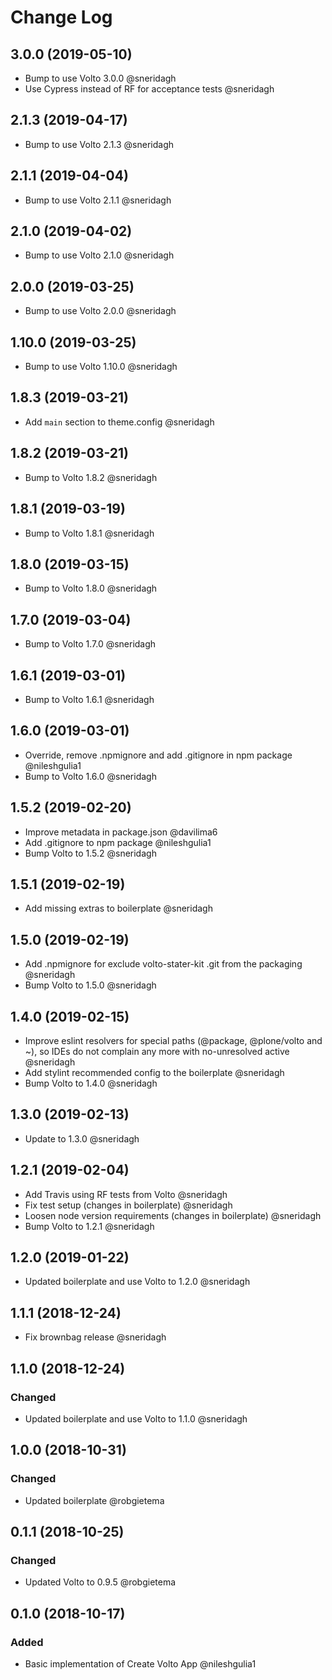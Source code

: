 # Change Log

## 3.0.0 (2019-05-10)

- Bump to use Volto 3.0.0 @sneridagh
- Use Cypress instead of RF for acceptance tests @sneridagh

## 2.1.3 (2019-04-17)

- Bump to use Volto 2.1.3 @sneridagh

## 2.1.1 (2019-04-04)

- Bump to use Volto 2.1.1 @sneridagh

## 2.1.0 (2019-04-02)

- Bump to use Volto 2.1.0 @sneridagh

## 2.0.0 (2019-03-25)

- Bump to use Volto 2.0.0 @sneridagh

## 1.10.0 (2019-03-25)

- Bump to use Volto 1.10.0 @sneridagh

## 1.8.3 (2019-03-21)

- Add `main` section to theme.config @sneridagh

## 1.8.2 (2019-03-21)

- Bump to Volto 1.8.2 @sneridagh

## 1.8.1 (2019-03-19)

- Bump to Volto 1.8.1 @sneridagh

## 1.8.0 (2019-03-15)

- Bump to Volto 1.8.0 @sneridagh

## 1.7.0 (2019-03-04)

- Bump to Volto 1.7.0 @sneridagh

## 1.6.1 (2019-03-01)

- Bump to Volto 1.6.1 @sneridagh

## 1.6.0 (2019-03-01)

- Override, remove .npmignore and add .gitignore in npm package @nileshgulia1
- Bump to Volto 1.6.0 @sneridagh

## 1.5.2 (2019-02-20)

- Improve metadata in package.json @davilima6
- Add .gitignore to npm package @nileshgulia1
- Bump Volto to 1.5.2 @sneridagh

## 1.5.1 (2019-02-19)

- Add missing extras to boilerplate @sneridagh

## 1.5.0 (2019-02-19)

- Add .npmignore for exclude volto-stater-kit .git from the packaging
  @sneridagh
- Bump Volto to 1.5.0 @sneridagh

## 1.4.0 (2019-02-15)

- Improve eslint resolvers for special paths (@package, @plone/volto and ~), so
  IDEs do not complain any more with no-unresolved active @sneridagh
- Add stylint recommended config to the boilerplate @sneridagh
- Bump Volto to 1.4.0 @sneridagh

## 1.3.0 (2019-02-13)

- Update to 1.3.0 @sneridagh

## 1.2.1 (2019-02-04)

- Add Travis using RF tests from Volto @sneridagh
- Fix test setup (changes in boilerplate) @sneridagh
- Loosen node version requirements (changes in boilerplate) @sneridagh
- Bump Volto to 1.2.1 @sneridagh

## 1.2.0 (2019-01-22)

- Updated boilerplate and use Volto to 1.2.0 @sneridagh

## 1.1.1 (2018-12-24)

- Fix brownbag release @sneridagh

## 1.1.0 (2018-12-24)

### Changed

- Updated boilerplate and use Volto to 1.1.0 @sneridagh

## 1.0.0 (2018-10-31)

### Changed

- Updated boilerplate @robgietema

## 0.1.1 (2018-10-25)

### Changed

- Updated Volto to 0.9.5 @robgietema

## 0.1.0 (2018-10-17)

### Added

- Basic implementation of Create Volto App @nileshgulia1
